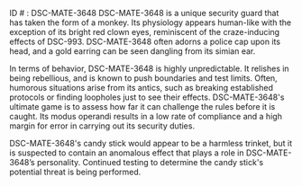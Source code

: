 ID # : DSC-MATE-3648
DSC-MATE-3648 is a unique security guard that has taken the form of a monkey. Its physiology appears human-like with the exception of its bright red clown eyes, reminiscent of the craze-inducing effects of DSC-993. DSC-MATE-3648 often adorns a police cap upon its head, and a gold earring can be seen dangling from its simian ear. 

In terms of behavior, DSC-MATE-3648 is highly unpredictable. It relishes in being rebellious, and is known to push boundaries and test limits. Often, humorous situations arise from its antics, such as breaking established protocols or finding loopholes just to see their effects. DSC-MATE-3648's ultimate game is to assess how far it can challenge the rules before it is caught. Its modus operandi results in a low rate of compliance and a high margin for error in carrying out its security duties. 

DSC-MATE-3648's candy stick would appear to be a harmless trinket, but it is suspected to contain an anomalous effect that plays a role in DSC-MATE-3648’s personality. Continued testing to determine the candy stick's potential threat is being performed.